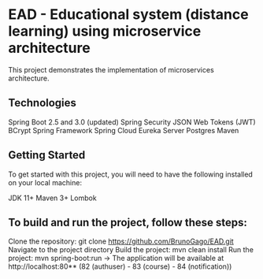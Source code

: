 # EAD - Educational system (distance learning) using microservice architecture

This project demonstrates the implementation of microservices architecture. 

## Technologies
Spring Boot 2.5 and 3.0 (updated)
Spring Security
JSON Web Tokens (JWT)
BCrypt
Spring Framework
Spring Cloud
Eureka Server
Postgres
Maven

## Getting Started
To get started with this project, you will need to have the following installed on your local machine:

JDK 11+
Maven 3+
Lombok


## To build and run the project, follow these steps:

Clone the repository: git clone https://github.com/BrunoGago/EAD.git
Navigate to the project directory
Build the project: mvn clean install
Run the project: mvn spring-boot:run
-> The application will be available at http://localhost:80** (82 (authuser) - 83 (course) - 84 (notification))
